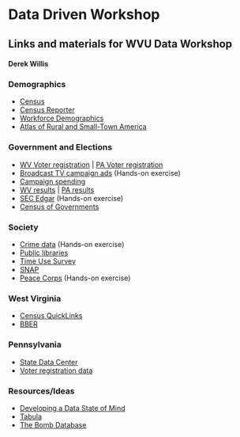 # Data Driven Workshop
## Links and materials for WVU Data Workshop
#### Derek Willis

### Demographics

* [Census](http://www.census.gov/)
* [Census Reporter](http://censusreporter.org/)
* [Workforce Demographics](http://www.bls.gov/bls/demographics.htm)
* [Atlas of Rural and Small-Town America](http://www.ers.usda.gov/data-products/atlas-of-rural-and-small-town-america.aspx)

### Government and Elections

* [WV Voter registration](http://www.sos.wv.gov/elections/history/Pages/Voter_Registration.aspx) | [PA Voter registration](http://www.dos.pa.gov/VotingElections/OtherServicesEvents/VotingElectionStatistics/Pages/default.aspx)
* [Broadcast TV campaign ads](https://stations.fcc.gov/) (Hands-on exercise)
* [Campaign spending](http://www.fec.gov/data/CandidateDisbursement.do?format=html&election_yr=2014)
* [WV results](https://github.com/openelections/openelections-results-wv/tree/master/raw) | [PA results](https://github.com/openelections/openelections-results-pa/tree/master/raw)
* [SEC Edgar](http://www.sec.gov/edgar.shtml) (Hands-on exercise)
* [Census of Governments](http://www.census.gov/govs/)

### Society

* [Crime data](https://www.strongspace.com/shared/u6n69debcw) (Hands-on exercise)
* [Public libraries](http://www.imls.gov/research/public_libraries_in_the_united_states_survey.aspx)
* [Time Use Survey](http://www.bls.gov/tus/)
* [SNAP](http://www.fns.usda.gov/pd/supplemental-nutrition-assistance-program-snap)
* [Peace Corps](http://files.peacecorps.gov/multimedia/pdf/stats/schools2014.pdf) (Hands-on exercise)

### West Virginia

* [Census QuickLinks](http://quickfacts.census.gov/qfd/states/54000lk.html)
* [BBER](http://www.be.wvu.edu/bber/data.htm?expandable=0)

### Pennsylvania

* [State Data Center](http://pasdc.hbg.psu.edu/)
* [Voter registration data](http://www.dos.pa.gov/VotingElections/OtherServicesEvents/VotingElectionStatistics/Pages/default.aspx)

### Resources/Ideas

* [Developing a Data State of Mind](dwillis.github.io/interviewing-data/3825.pdf)
* [Tabula](http://tabula.technology/)
* [The Bomb Database](http://www.bostonglobe.com/news/nation/2012/07/29/century-data-and-destruction-chronicled-air-force-officer/5m2HK2CP9UcwwJzMhtdQOO/story.html)
